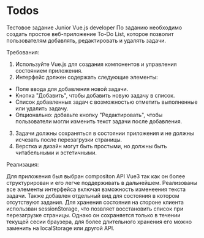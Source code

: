 # Todos

Тестовое задание Junior Vue.js developer
По заданию необходимо создать простое веб-приложение To-Do List, которое позволит пользователям добавлять, редактировать и удалять задачи.

Требования:

1. Используйте Vue.js для создания компонентов и управления состоянием приложения.
2. Интерфейс должен содержать следующие элементы:
  - Поле ввода для добавления новой задачи.
  - Кнопка "Добавить", чтобы добавить новую задачу в список.
  - Список добавленных задач с возможностью отметить         выполненные или удалить задачу.
  - Опционально: добавьте кнопку "Редактировать", чтобы пользователи могли изменить текст задачи после добавления.
3. Задачи должны сохраняться в состоянии приложения и не должны исчезать после перезагрузки страницы.
4. Верстка и дизайн могут быть простыми, но должны быть читабельными и эстетичными.

Реализация:

  Для приложения был выбран compositon API Vue3 так как он более структурирован и его легче поддерживать в дальнейшем.
  Реализованы все элементы интерфейса включая взможность изменеения текста задачи. Также добавлен отдельный вид для состояния в котором отсутствуют задания.
  Для хранения состояния на стороне клиента использван sessionStorage, что позвляет восстановить список при перезагрузке страницы. Однако он сохраняется только в течении текущей сесии браузера, для более длительного хранения его можно заменить на localStorage или другой API.




